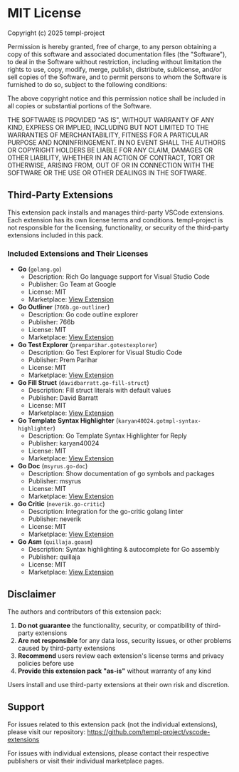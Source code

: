 # MIT License

Copyright (c) 2025 templ-project

Permission is hereby granted, free of charge, to any person obtaining a copy
of this software and associated documentation files (the "Software"), to deal
in the Software without restriction, including without limitation the rights
to use, copy, modify, merge, publish, distribute, sublicense, and/or sell
copies of the Software, and to permit persons to whom the Software is
furnished to do so, subject to the following conditions:

The above copyright notice and this permission notice shall be included in all
copies or substantial portions of the Software.

THE SOFTWARE IS PROVIDED "AS IS", WITHOUT WARRANTY OF ANY KIND, EXPRESS OR
IMPLIED, INCLUDING BUT NOT LIMITED TO THE WARRANTIES OF MERCHANTABILITY,
FITNESS FOR A PARTICULAR PURPOSE AND NONINFRINGEMENT. IN NO EVENT SHALL THE
AUTHORS OR COPYRIGHT HOLDERS BE LIABLE FOR ANY CLAIM, DAMAGES OR OTHER
LIABILITY, WHETHER IN AN ACTION OF CONTRACT, TORT OR OTHERWISE, ARISING FROM,
OUT OF OR IN CONNECTION WITH THE SOFTWARE OR THE USE OR OTHER DEALINGS IN THE
SOFTWARE.

## Third-Party Extensions

This extension pack installs and manages third-party VSCode extensions. Each extension has its own license terms and conditions. templ-project is not responsible for the licensing, functionality, or security of the third-party extensions included in this pack.

### Included Extensions and Their Licenses

- **Go** (`golang.go`)
  - Description: Rich Go language support for Visual Studio Code
  - Publisher: Go Team at Google
  - License: MIT
  - Marketplace: [View Extension](https://marketplace.visualstudio.com/items?itemName&#x3D;golang.go)
- **Go Outliner** (`766b.go-outliner`)
  - Description: Go code outline explorer
  - Publisher: 766b
  - License: MIT
  - Marketplace: [View Extension](https://marketplace.visualstudio.com/items?itemName&#x3D;766b.go-outliner)
- **Go Test Explorer** (`premparihar.gotestexplorer`)
  - Description: Go Test Explorer for Visual Studio Code
  - Publisher: Prem Parihar
  - License: MIT
  - Marketplace: [View Extension](https://marketplace.visualstudio.com/items?itemName&#x3D;premparihar.gotestexplorer)
- **Go Fill Struct** (`davidbarratt.go-fill-struct`)
  - Description: Fill struct literals with default values
  - Publisher: David Barratt
  - License: MIT
  - Marketplace: [View Extension](https://marketplace.visualstudio.com/items?itemName&#x3D;davidbarratt.go-fill-struct)
- **Go Template Syntax Highlighter** (`karyan40024.gotmpl-syntax-highlighter`)
  - Description: Go Template Syntax Highlighter for Reply
  - Publisher: karyan40024
  - License: MIT
  - Marketplace: [View Extension](https://marketplace.visualstudio.com/items?itemName&#x3D;karyan40024.gotmpl-syntax-highlighter)
- **Go Doc** (`msyrus.go-doc`)
  - Description: Show documentation of go symbols and packages
  - Publisher: msyrus
  - License: MIT
  - Marketplace: [View Extension](https://marketplace.visualstudio.com/items?itemName&#x3D;msyrus.go-doc)
- **Go Critic** (`neverik.go-critic`)
  - Description: Integration for the go-critic golang linter
  - Publisher: neverik
  - License: MIT
  - Marketplace: [View Extension](https://marketplace.visualstudio.com/items?itemName&#x3D;neverik.go-critic)
- **Go Asm** (`quillaja.goasm`)
  - Description: Syntax highlighting &amp; autocomplete for Go assembly
  - Publisher: quillaja
  - License: MIT
  - Marketplace: [View Extension](https://marketplace.visualstudio.com/items?itemName&#x3D;quillaja.goasm)

## Disclaimer

The authors and contributors of this extension pack:

1. **Do not guarantee** the functionality, security, or compatibility of third-party extensions
2. **Are not responsible** for any data loss, security issues, or other problems caused by third-party extensions
3. **Recommend** users review each extension's license terms and privacy policies before use
4. **Provide this extension pack "as-is"** without warranty of any kind

Users install and use third-party extensions at their own risk and discretion.

## Support

For issues related to this extension pack (not the individual extensions), please visit our repository:
https://github.com/templ-project/vscode-extensions

For issues with individual extensions, please contact their respective publishers or visit their individual marketplace pages.
